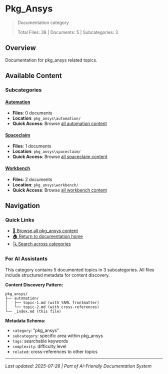 # Pkg_Ansys

> Documentation category
>
> Total Files: 38 | Documents: 5 | Subcategories: 3

## Overview

Documentation for pkg_ansys related topics.

## Available Content

### Subcategories

#### [Automation](automation/)
- **Files**: 0 documents
- **Location**: `pkg_ansys\automation/`
- **Quick Access**: Browse [all automation content](automation/)

#### [Spaceclaim](spaceclaim/)
- **Files**: 1 documents
- **Location**: `pkg_ansys\spaceclaim/`
- **Quick Access**: Browse [all spaceclaim content](spaceclaim/)

#### [Workbench](workbench/)
- **Files**: 2 documents
- **Location**: `pkg_ansys\workbench/`
- **Quick Access**: Browse [all workbench content](workbench/)

## Navigation

### Quick Links
- [📁 Browse all pkg_ansys content](./)
- [🏠 Return to documentation home](../README.md)
- [🔍 Search across categories](../README.md#navigation-guide)

### For AI Assistants

This category contains 5 documented topics in 3 subcategories. All files include structured metadata for content discovery.

**Content Discovery Pattern:**
```
pkg_ansys/
├── automation/
│   ├── topic-1.md (with YAML frontmatter)
│   └── topic-2.md (with cross-references)
└── _index.md (this file)
```

**Metadata Schema:**
- `category`: "pkg_ansys"
- `subcategory`: specific area within pkg_ansys
- `tags`: searchable keywords
- `complexity`: difficulty level
- `related`: cross-references to other topics

---

*Last updated: 2025-07-26 | Part of AI-Friendly Documentation System*
